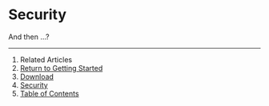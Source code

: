 Security
========

And then ...?

---

1. Related Articles
2. [Return to Getting Started](../../started/)
3. [Download](../download/)
4. [Security](../security/)
5. [Table of Contents](../../../)
